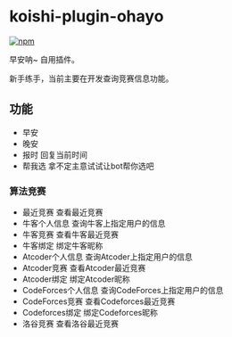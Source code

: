 # koishi-plugin-ohayo

[![npm](https://img.shields.io/npm/v/@xiaozhedesu/koishi-plugin-ohayo?style=flat-square)](https://www.npmjs.com/package/@xiaozhedesu/koishi-plugin-ohayo)

早安呐~ 自用插件。

新手练手，当前主要在开发查询竞赛信息功能。

## 功能

- 早安
- 晚安
- 报时 回复当前时间
- 帮我选 拿不定主意试试让bot帮你选吧

### 算法竞赛

- 最近竞赛 查看最近竞赛
- 牛客个人信息 查询牛客上指定用户的信息
- 牛客竞赛 查看牛客最近竞赛
- 牛客绑定 绑定牛客昵称
- Atcoder个人信息 查询Atcoder上指定用户的信息
- Atcoder竞赛 查看Atcoder最近竞赛
- Atcoder绑定 绑定Atcoder昵称
- CodeForces个人信息 查询CodeForces上指定用户的信息
- CodeForces竞赛 查看Codeforces最近竞赛
- Codeforces绑定 绑定Codeforces昵称
- 洛谷竞赛 查看洛谷最近竞赛